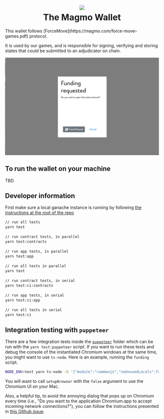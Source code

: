 <h1 align="center">
<div><img src="../../magmo-fireball.svg"> </div>
The Magmo Wallet
</h1>
This wallet follows [ForceMove](https://magmo.com/force-move-games.pdf) protocol.

It is used by our games, and is responsible for signing, verifying and storing states that _could_ be submitted to an adjudicator on chain.

![splash](./screens.png "screens")

## To run the wallet on your machine

TBD

## Developer information

First make sure a local ganache instance is running by following [the instructions at the root of the repo](../../readme.md#Development-Flow)

```
// run all tests
yarn test

// run contract tests, in parallel
yarn test:contracts

// run app tests, in parallel
yarn test:app

// run all tests in parallel
yarn test

// run contract tests, in serial
yarn test:ci:contracts

// run app tests, in serial
yarn test:ci:app

// run all tests in serial
yarn test:ci
```

## Integration testing with `puppeteer`

There are a few integration tests inside the [`puppeteer`](./puppeteer) folder which can be run with the `yarn test:puppeteer` script. If you want to run these tests and debug the console of the instantiated Chromium windows at the same time, you might want to use `ts-node`. Here is an example, running the `funding` script.

```bash
NODE_ENV=test yarn ts-node -O '{"module":"commonjs","noUnusedLocals":false}' ./puppeteer/scripts/funding.ts
```

You will want to call `setupBrowser` with the `false` argument to use the Chromium UI on your Mac.

Also, a helpful tip, to avoid the annoying dialog that pops up on Chromium every time (i.e., "Do you want to the application Chromium.app to accept incoming network connections?"), you can follow the instructions presented in [this Github issue](https://github.com/puppeteer/puppeteer/issues/4752).
